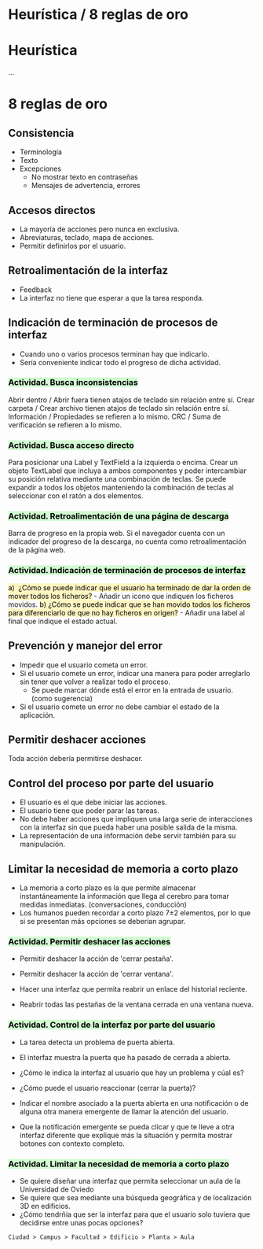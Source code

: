 

# Heurística / 8 reglas de oro
# Heurística

...


# 8 reglas de oro

## Consistencia
* Terminología
* Texto
* Excepciones
  * No mostrar texto en contraseñas
  * Mensajes de advertencia, errores

## Accesos directos
* La mayoría de acciones pero nunca en exclusiva.
* Abreviaturas, teclado, mapa de acciones.
* Permitir definirlos por el usuario.



## Retroalimentación de la interfaz
* Feedback
* La interfaz no tiene que esperar a que la tarea responda.



## Indicación de terminación de procesos de interfaz
* Cuando uno o varios procesos terminan hay que indicarlo.
* Sería conveniente indicar todo el progreso de dicha actividad.



### <mark style="background: #BBFABBA6;">Actividad. Busca inconsistencias</mark>
Abrir dentro / Abrir fuera tienen atajos de teclado sin relación entre sí.
Crear carpeta / Crear archivo tienen atajos de teclado sin relación entre sí.
Información / Propiedades se refieren a lo mismo.
CRC / Suma de verificación se refieren a lo mismo.



### <mark style="background: #BBFABBA6;">Actividad. Busca acceso directo</mark>
Para posicionar una Label y TextField a la izquierda o encima.
Crear un objeto TextLabel que incluya a ambos componentes y poder intercambiar su posición relativa mediante una combinación de teclas.
Se puede expandir a todos los objetos manteniendo la combinación de teclas al seleccionar con el ratón a dos elementos.


### <mark style="background: #BBFABBA6;">Actividad. Retroalimentación de una página de descarga</mark>

Barra de progreso en la propia web.
Si el navegador cuenta con un indicador del progreso de la descarga, no cuenta como retroalimentación de la página web.


### <mark style="background: #BBFABBA6;">Actividad. Indicación de terminación de procesos de interfaz</mark>
<mark style="background: #FFF3A3A6;">a)  ¿Cómo se puede indicar que el usuario ha terminado de dar la orden de mover todos los ficheros?</mark>
	- Añadir un icono que indiquen los ficheros movidos.
<mark style="background: #FFF3A3A6;">b) ¿Cómo se puede indicar que se han movido todos los ficheros para diferenciarlo de que no hay ficheros en origen?</mark>
	- Añadir una label al final que indique el estado actual.


## Prevención y manejor del error
* Impedir que el usuario cometa un error.
* Si el usuario comete un error, indicar una manera para poder arreglarlo sin tener que volver a realizar todo el proceso.
  * Se puede marcar dónde está el error en la entrada de usuario. (como sugerencia)
* Si el usuario comete un error no debe cambiar el estado de la aplicación.



## Permitir deshacer acciones
Toda acción debería permitirse deshacer.


## Control del proceso por parte del usuario
* El usuario es el que debe iniciar las acciones.
* El usuario tiene que poder parar las tareas.
* No debe haber acciones que impliquen una larga serie de interacciones con la interfaz sin que pueda haber una posible salida de la misma.
* La representación de una información debe servir también para su manipulación.



## Limitar la necesidad de memoria a corto plazo
* La memoria a corto plazo es la que permite almacenar instantáneamente la información que llega al cerebro para tomar medidas inmediatas. (conversaciones, conducción)
* Los humanos pueden recordar a corto plazo 7±2 elementos, por lo que si se presentan más opciones se deberían agrupar.



### <mark style="background: #BBFABBA6;">Actividad. Permitir deshacer las acciones</mark>
* Permitir deshacer la acción de 'cerrar pestaña'.
* Permitir deshacer la acción de 'cerrar ventana'.

* Hacer una interfaz que permita reabrir un enlace del historial reciente.
* Reabrir todas las pestañas de la ventana cerrada en una ventana nueva.



### <mark style="background: #BBFABBA6;">Actividad. Control de la interfaz por parte del usuario</mark>
* La tarea detecta un problema de puerta abierta.
* El interfaz muestra la puerta que ha pasado de cerrada a abierta.
* ¿Cómo le indica la interfaz al usuario que hay un problema y cúal es?
* ¿Cómo puede el usuario reaccionar (cerrar la puerta)?

* Indicar el nombre asociado a la puerta abierta en una notificación o de alguna otra manera emergente de llamar la atención del usuario.
* Que la notificación emergente se pueda clicar y que te lleve a otra interfaz diferente que explique más la situación y permita mostrar botones con contexto completo.



### <mark style="background: #BBFABBA6;">Actividad. Limitar la necesidad de memoria a corto plazo</mark>
* Se quiere diseñar una interfaz que permita seleccionar un aula de la Universidad de Oviedo
* Se quiere que sea mediante una búsqueda geográfica y de localización 3D en edificios.
* ¿Cómo tendrñia que ser la interfaz para que el usuario solo tuviera que decidirse entre unas pocas opciones?

`Ciudad > Campus > Facultad > Edificio > Planta > Aula`
